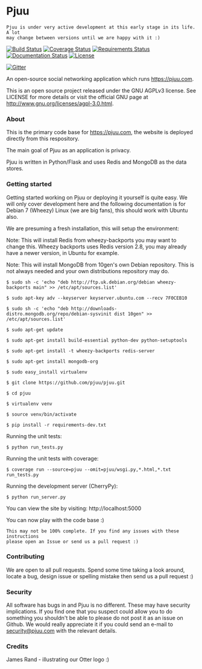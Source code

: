 # Pjuu

```
Pjuu is under very active development at this early stage in its life. A lot
may change between versions until we are happy with it :)
```

[![Build Status](https://travis-ci.org/pjuu/pjuu.svg?branch=master)](https://travis-ci.org/pjuu/pjuu?branch=master) [![Coverage Status](https://coveralls.io/repos/pjuu/pjuu/badge.png?branch=master)](https://coveralls.io/r/pjuu/pjuu?branch=master) [![Requirements Status](https://requires.io/github/pjuu/pjuu/requirements.svg?branch=master)](https://requires.io/github/pjuu/pjuu/requirements/?branch=master) [![Documentation Status](https://readthedocs.org/projects/pjuu/badge/?version=master&style=default)](https://pjuu.readthedocs.org/en/master/) [![License](https://img.shields.io/badge/license-AGPLv3-brightgreen.svg)](http://www.gnu.org/licenses/agpl-3.0.en.html)

[![Gitter](https://badges.gitter.im/Join%20Chat.svg)](https://gitter.im/pjuu/pjuu?utm_source=badge&utm_medium=badge&utm_campaign=pr-badge)

An open-source social networking application which runs https://pjuu.com.

This is an open source project released under the GNU AGPLv3 license. See LICENSE for more details or visit the official GNU page at http://www.gnu.org/licenses/agpl-3.0.html.

### About

This is the primary code base for https://pjuu.com, the website is deployed directly from this respository.

The main goal of Pjuu as an application is privacy.

Pjuu is written in Python/Flask and uses Redis and MongoDB as the data stores.

### Getting started

Getting started working on Pjuu or deploying it yourself is quite easy. We will only cover development here and the following documentation is for Debian 7 (Wheezy) Linux (we are big fans), this should work with Ubuntu also.

We are presuming a fresh installation, this will setup the environment:

Note: This will install Redis from wheezy-backports you may want to change this. Wheezy backports uses Redis version 2.8, you may already have a newer version, in Ubuntu for example.

Note: This will install MongoDB from 10gen's own Debian repository. This is not always needed and your own distributions repository may do.

```
$ sudo sh -c 'echo "deb http://ftp.uk.debian.org/debian wheezy-backports main" >> /etc/apt/sources.list'

$ sudo apt-key adv --keyserver keyserver.ubuntu.com --recv 7F0CEB10

$ sudo sh -c 'echo "deb http://downloads-distro.mongodb.org/repo/debian-sysvinit dist 10gen" >> /etc/apt/sources.list'

$ sudo apt-get update

$ sudo apt-get install build-essential python-dev python-setuptools

$ sudo apt-get install -t wheezy-backports redis-server

$ sudo apt-get install mongodb-org

$ sudo easy_install virtualenv

$ git clone https://github.com/pjuu/pjuu.git

$ cd pjuu

$ virtualenv venv

$ source venv/bin/activate

$ pip install -r requirements-dev.txt
```

Running the unit tests:

```
$ python run_tests.py
```

Running the unit tests with coverage:

```
$ coverage run --source=pjuu --omit=pjuu/wsgi.py,*.html,*.txt run_tests.py
```

Running the development server (CherryPy):

```
$ python run_server.py
```

You can view the site by visiting: http://localhost:5000

You can now play with the code base :)

```
This may not be 100% complete. If you find any issues with these instructions
please open an Issue or send us a pull request :)
```

### Contributing

We are open to all pull requests. Spend some time taking a look around, locate a bug, design issue or spelling mistake then send us a pull request :)

### Security

All software has bugs in and Pjuu is no different. These may have security implications. If you find one that you suspect could allow you to do something you shouldn't be able to please do not post it as an issue on Github. We would really appreciate it if you could send an e-mail to security@pjuu.com with the relevant details.

### Credits

James Rand - illustrating our Otter logo :)
